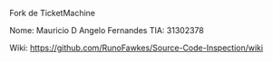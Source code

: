 Fork de TicketMachine

Nome: Mauricio D Angelo Fernandes
TIA: 31302378

Wiki: https://github.com/RunoFawkes/Source-Code-Inspection/wiki 
